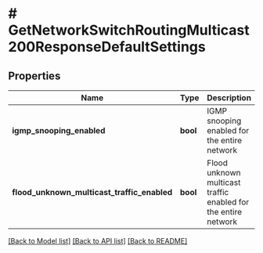 # # GetNetworkSwitchRoutingMulticast200ResponseDefaultSettings

## Properties

Name | Type | Description | Notes
------------ | ------------- | ------------- | -------------
**igmp_snooping_enabled** | **bool** | IGMP snooping enabled for the entire network | [optional]
**flood_unknown_multicast_traffic_enabled** | **bool** | Flood unknown multicast traffic enabled for the entire network | [optional]

[[Back to Model list]](../../README.md#models) [[Back to API list]](../../README.md#endpoints) [[Back to README]](../../README.md)
